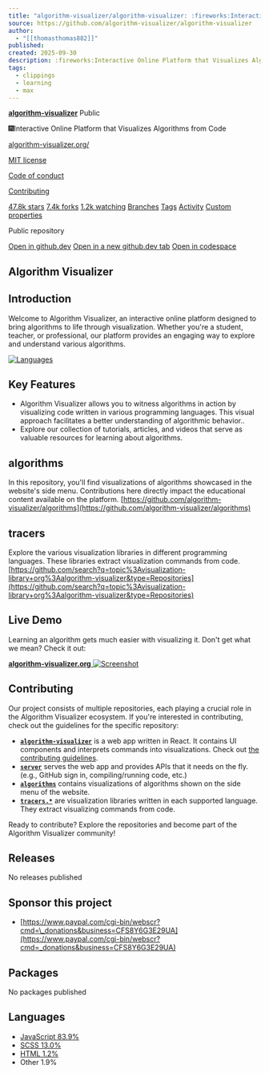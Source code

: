 ```yaml
---
title: "algorithm-visualizer/algorithm-visualizer: :fireworks:Interactive Online Platform that Visualizes Algorithms from Code"
source: https://github.com/algorithm-visualizer/algorithm-visualizer
author:
  - "[[thomasthomas882]]"
published:
created: 2025-09-30
description: :fireworks:Interactive Online Platform that Visualizes Algorithms from Code - algorithm-visualizer/algorithm-visualizer
tags:
  - clippings
  - learning
  - max
---
```

**[algorithm-visualizer](https://github.com/algorithm-visualizer/algorithm-visualizer)** Public

🎆Interactive Online Platform that Visualizes Algorithms from Code

[algorithm-visualizer.org/](https://algorithm-visualizer.org/ "https://algorithm-visualizer.org/")

[MIT license](https://github.com/algorithm-visualizer/algorithm-visualizer/blob/master/LICENSE)

[Code of conduct](https://github.com/algorithm-visualizer/algorithm-visualizer/blob/master/CODE_OF_CONDUCT.md)

[Contributing](https://github.com/algorithm-visualizer/algorithm-visualizer/blob/master/CONTRIBUTING.md)

[47.8k stars](https://github.com/algorithm-visualizer/algorithm-visualizer/stargazers) [7.4k forks](https://github.com/algorithm-visualizer/algorithm-visualizer/forks) [1.2k watching](https://github.com/algorithm-visualizer/algorithm-visualizer/watchers) [Branches](https://github.com/algorithm-visualizer/algorithm-visualizer/branches) [Tags](https://github.com/algorithm-visualizer/algorithm-visualizer/tags) [Activity](https://github.com/algorithm-visualizer/algorithm-visualizer/activity) [Custom properties](https://github.com/algorithm-visualizer/algorithm-visualizer/custom-properties)

Public repository

[Open in github.dev](https://github.dev/) [Open in a new github.dev tab](https://github.dev/) [Open in codespace](https://github.com/codespaces/new/algorithm-visualizer/algorithm-visualizer?resume=1)

## Algorithm Visualizer

## Introduction

Welcome to Algorithm Visualizer, an interactive online platform designed to bring algorithms to life through visualization. Whether you're a student, teacher, or professional, our platform provides an engaging way to explore and understand various algorithms.

[![Languages](https://camo.githubusercontent.com/e6903958805f7d2a7e4fb2e8b533a525575ba5e06137c230788ef74b0ff55224/68747470733a2f2f736b696c6c69636f6e732e6465762f69636f6e733f693d68746d6c2c6373732c6a732c72656163742c6e6f64656a732c7265647578)](https://skillicons.dev/)

## Key Features

- Algorithm Visualizer allows you to witness algorithms in action by visualizing code written in various programming languages. This visual approach facilitates a better understanding of algorithmic behavior..
- Explore our collection of tutorials, articles, and videos that serve as valuable resources for learning about algorithms.

## algorithms

In this repository, you'll find visualizations of algorithms showcased in the website's side menu. Contributions here directly impact the educational content available on the platform. [https://github.com/algorithm-visualizer/algorithms](https://github.com/algorithm-visualizer/algorithms)

## tracers

Explore the various visualization libraries in different programming languages. These libraries extract visualization commands from code.[https://github.com/search?q=topic%3Avisualization-library+org%3Aalgorithm-visualizer&type=Repositories](https://github.com/search?q=topic%3Avisualization-library+org%3Aalgorithm-visualizer&type=Repositories)

## Live Demo

Learning an algorithm gets much easier with visualizing it. Don't get what we mean? Check it out:

[**algorithm-visualizer.org** ![Screenshot](https://raw.githubusercontent.com/algorithm-visualizer/algorithm-visualizer/master/branding/screenshot.png)](https://algorithm-visualizer.org/) 

## Contributing

Our project consists of multiple repositories, each playing a crucial role in the Algorithm Visualizer ecosystem. If you're interested in contributing, check out the guidelines for the specific repository:

- [**`algorithm-visualizer`**](https://github.com/algorithm-visualizer/algorithm-visualizer) is a web app written in React. It contains UI components and interprets commands into visualizations. Check out [the contributing guidelines](https://github.com/algorithm-visualizer/algorithm-visualizer/blob/master/CONTRIBUTING.md).
- [**`server`**](https://github.com/algorithm-visualizer/server) serves the web app and provides APIs that it needs on the fly. (e.g., GitHub sign in, compiling/running code, etc.)
- [**`algorithms`**](https://github.com/algorithm-visualizer/algorithms) contains visualizations of algorithms shown on the side menu of the website.
- [**`tracers.*`**](https://github.com/search?q=topic%3Avisualization-library+org%3Aalgorithm-visualizer&type=Repositories) are visualization libraries written in each supported language. They extract visualizing commands from code.

Ready to contribute? Explore the repositories and become part of the Algorithm Visualizer community!

## Releases

No releases published

## Sponsor this project

- [https://www.paypal.com/cgi-bin/webscr?cmd=\_donations&business=CFS8Y6G3E29UA](https://www.paypal.com/cgi-bin/webscr?cmd=_donations&business=CFS8Y6G3E29UA)

## Packages

No packages published  

## Languages

- [JavaScript 83.9%](https://github.com/algorithm-visualizer/algorithm-visualizer/search?l=javascript)
- [SCSS 13.0%](https://github.com/algorithm-visualizer/algorithm-visualizer/search?l=scss)
- [HTML 1.2%](https://github.com/algorithm-visualizer/algorithm-visualizer/search?l=html)
- Other 1.9%